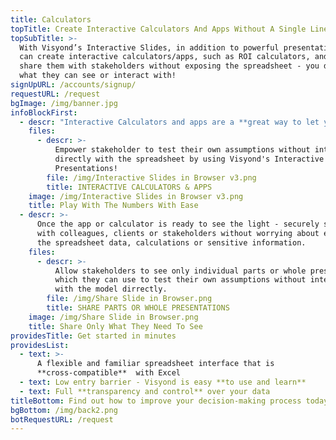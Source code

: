```yaml
---
title: Calculators
topTitle: Create Interactive Calculators And Apps Without A Single Line Of Code
topSubTitle: >-
  With Visyond’s Interactive Slides, in addition to powerful presentations, you
  can create interactive calculators/apps, such as ROI calculators, and securely
  share them with stakeholders without exposing the spreadsheet - you decide
  what they can see or interact with!
signUpURL: /accounts/signup/
requestURL: /request
bgImage: /img/banner.jpg
infoBlockFirst:
  - descr: "Interactive Calculators and apps are a **great way to let your stakeholders test their assumptions**, answer ‘what-if’ questions and play with the numbers without ever touching or modifying the carefully crafted spreadsheet. \r\n\r\nSelect input and output cells from the spreadsheet, place them on the slide, throw in some charts - and it is done!"
    files:
      - descr: >-
          Empower stakeholder to test their own assumptions without interacting
          directly with the spreadsheet by using Visyond's Interactive
          Presentations!
        file: /img/Interactive Slides in Browser v3.png
        title: INTERACTIVE CALCULATORS & APPS
    image: /img/Interactive Slides in Browser v3.png
    title: Play With The Numbers With Ease
  - descr: >-
      Once the app or calculator is ready to see the light - securely share it
      with colleagues, clients or stakeholders without worrying about exposing
      the spreadsheet data, calculations or sensitive information.
    files:
      - descr: >-
          Allow stakeholders to see only individual parts or whole presentations
          which they can use to test their own assumptions without interacting
          with the model dirrectly.
        file: /img/Share Slide in Browser.png
        title: SHARE PARTS OR WHOLE PRESENTATIONS
    image: /img/Share Slide in Browser.png
    title: Share Only What They Need To See
providesTitle: Get started in minutes
providesList:
  - text: >-
      A flexible and familiar spreadsheet interface that is
      **cross-compatible**  with Excel
  - text: Low entry barrier - Visyond is easy **to use and learn**
  - text: Full **transparency and control** over your data
titleBottom: Find out how to improve your decision-making process today
bgBottom: /img/back2.png
botRequestURL: /request
---
```


